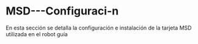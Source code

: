 # MSD---Configuraci-n
En esta sección se detalla la configuración e instalación de la tarjeta MSD utilizada en el robot guía
